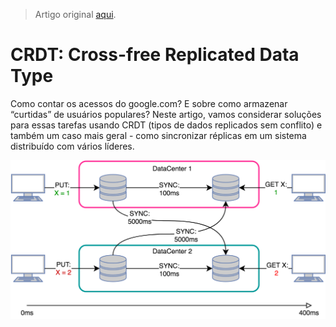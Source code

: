 > Artigo original [aqui](https://medium.com/@amberovsky/crdt-conflict-free-replicated-data-types-b4bfc8459d26).

# CRDT: Cross-free Replicated Data Type

Como contar os acessos do google.com? E sobre como armazenar “curtidas” de usuários populares? Neste artigo, vamos considerar soluções para essas tarefas usando CRDT (tipos de dados replicados sem conflito) e também um caso mais geral - como sincronizar réplicas em um sistema distribuído com vários líderes.

![](./img1.png)
